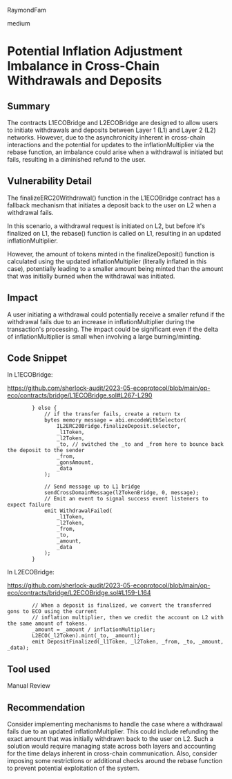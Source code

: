 RaymondFam

medium

# Potential Inflation Adjustment Imbalance in Cross-Chain Withdrawals and Deposits

## Summary
The contracts L1ECOBridge and L2ECOBridge are designed to allow users to initiate withdrawals and deposits between Layer 1 (L1) and Layer 2 (L2) networks. However, due to the asynchronicity inherent in cross-chain interactions and the potential for updates to the inflationMultiplier via the rebase function, an imbalance could arise when a withdrawal is initiated but fails, resulting in a diminished refund to the user.

## Vulnerability Detail
The finalizeERC20Withdrawal() function in the L1ECOBridge contract has a fallback mechanism that initiates a deposit back to the user on L2 when a withdrawal fails. 

In this scenario, a withdrawal request is initiated on L2, but before it's finalized on L1, the rebase() function is called on L1, resulting in an updated inflationMultiplier. 

However, the amount of tokens minted in the finalizeDeposit() function is calculated using the updated inflationMultiplier (literally inflated in this case), potentially leading to a smaller amount being minted than the amount that was initially burned when the withdrawal was initiated.

## Impact
A user initiating a withdrawal could potentially receive a smaller refund if the withdrawal fails due to an increase in inflationMultiplier during the transaction's processing. The impact could be significant even if the delta of inflationMultiplier is small when involving a large burning/minting.

## Code Snippet
In L1ECOBridge:

https://github.com/sherlock-audit/2023-05-ecoprotocol/blob/main/op-eco/contracts/bridge/L1ECOBridge.sol#L267-L290

```solidity
        } else {
            // if the transfer fails, create a return tx
            bytes memory message = abi.encodeWithSelector(
                IL2ERC20Bridge.finalizeDeposit.selector,
                _l1Token,
                _l2Token,
                _to, // switched the _to and _from here to bounce back the deposit to the sender
                _from,
                _gonsAmount,
                _data
            );

            // Send message up to L1 bridge
            sendCrossDomainMessage(l2TokenBridge, 0, message);
            // Emit an event to signal success event listeners to expect failure
            emit WithdrawalFailed(
                _l1Token,
                _l2Token,
                _from,
                _to,
                _amount,
                _data
            );
        }
```
In L2ECOBridge:

https://github.com/sherlock-audit/2023-05-ecoprotocol/blob/main/op-eco/contracts/bridge/L2ECOBridge.sol#L159-L164

```solidity
        // When a deposit is finalized, we convert the transferred gons to ECO using the current
        // inflation multiplier, then we credit the account on L2 with the same amount of tokens.
        _amount = _amount / inflationMultiplier;
        L2ECO(_l2Token).mint(_to, _amount);
        emit DepositFinalized(_l1Token, _l2Token, _from, _to, _amount, _data);
```
## Tool used

Manual Review

## Recommendation
Consider implementing mechanisms to handle the case where a withdrawal fails due to an updated inflationMultiplier. This could include refunding the exact amount that was initially withdrawn back to the user on L2. Such a solution would require managing state across both layers and accounting for the time delays inherent in cross-chain communication. Also, consider imposing some restrictions or additional checks around the rebase function to prevent potential exploitation of the system.
